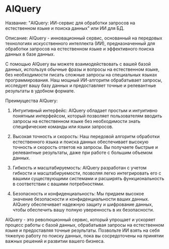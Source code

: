 # AIQuery
Название: "AIQuery: ИИ-сервис для обработки запросов на естественном языке и поиска данных" или ИИ для БД.

Описание:
AIQuery - инновационный сервис, основанный на передовых технологиях искусственного интеллекта (ИИ), предназначенный для обработки запросов на естественном языке и эффективного поиска данных в базе данных.

С помощью AIQuery вы можете взаимодействовать с вашей базой данных, используя обычные фразы и вопросы на естественном языке, без необходимости писать сложные запросы на специальных языках программирования. Наш мощный ИИ-алгоритм обрабатывает запросы, исследует вашу базу данных и предоставляет точные и релевантные результаты в удобном формате.

Преимущества AIQuery:

1. Интуитивный интерфейс: AIQuery обладает простым и интуитивно понятным интерфейсом, который позволяет пользователям вводить запросы на естественном языке без необходимости знать специфические команды или языки запросов.

2. Высокая точность и скорость: Наш передовой алгоритм обработки естественного языка и поиска данных обеспечивает высокую точность и скорость ответов на запросы. Вы получаете быстрые и релевантные результаты, даже при работе с большим объемом данных.

3. Гибкость и масштабируемость: AIQuery разработан с учетом гибкости и масштабируемости, позволяя легко интегрировать его с вашими существующими системами и расширять функциональность в соответствии с вашими потребностями.

4. Безопасность и конфиденциальность: Мы придаем высокое значение безопасности и конфиденциальности ваших данных. AIQuery обеспечивает надежную защиту и шифрование данных, чтобы обеспечить вашу полную уверенность в их безопасности.

AIQuery - это революционный сервис, который упрощает и ускоряет процесс работы с базой данных, обрабатывая запросы на естественном языке и предоставляя точные результаты. Позвольте ИИ взять на себя тяжелую работу по поиску данных, пока вы сосредоточены на принятии важных решений и развитии вашего бизнеса.
